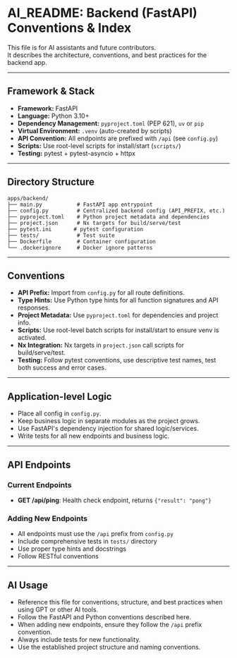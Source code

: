 # AI_README: Backend (FastAPI) Conventions & Index

This file is for AI assistants and future contributors.  
It describes the architecture, conventions, and best practices for the backend app.

---

## Framework & Stack

- **Framework:** FastAPI
- **Language:** Python 3.10+
- **Dependency Management:** `pyproject.toml` (PEP 621), `uv` or `pip`
- **Virtual Environment:** `.venv` (auto-created by scripts)
- **API Convention:** All endpoints are prefixed with `/api` (see `config.py`)
- **Scripts:** Use root-level scripts for install/start (`scripts/`)
- **Testing:** pytest + pytest-asyncio + httpx

---

## Directory Structure

```
apps/backend/
├── main.py           # FastAPI app entrypoint
├── config.py         # Centralized backend config (API_PREFIX, etc.)
├── pyproject.toml    # Python project metadata and dependencies
├── project.json      # Nx targets for build/serve/test
├── pytest.ini       # pytest configuration
├── tests/            # Test suite
├── Dockerfile        # Container configuration
└── .dockerignore     # Docker ignore patterns
```

---

## Conventions

- **API Prefix:** Import from `config.py` for all route definitions.
- **Type Hints:** Use Python type hints for all function signatures and API responses.
- **Project Metadata:** Use `pyproject.toml` for dependencies and project info.
- **Scripts:** Use root-level batch scripts for install/start to ensure venv is activated.
- **Nx Integration:** Nx targets in `project.json` call scripts for build/serve/test.
- **Testing:** Follow pytest conventions, use descriptive test names, test both success and error cases.

---

## Application-level Logic

- Place all config in `config.py`.
- Keep business logic in separate modules as the project grows.
- Use FastAPI's dependency injection for shared logic/services.
- Write tests for all new endpoints and business logic.

---

## API Endpoints

### Current Endpoints
- **GET /api/ping**: Health check endpoint, returns `{"result": "pong"}`

### Adding New Endpoints
- All endpoints must use the `/api` prefix from `config.py`
- Include comprehensive tests in `tests/` directory
- Use proper type hints and docstrings
- Follow RESTful conventions

---

## AI Usage

- Reference this file for conventions, structure, and best practices when using GPT or other AI tools.
- Follow the FastAPI and Python conventions described here.
- When adding new endpoints, ensure they follow the `/api` prefix convention.
- Always include tests for new functionality.
- Use the established project structure and naming conventions.
